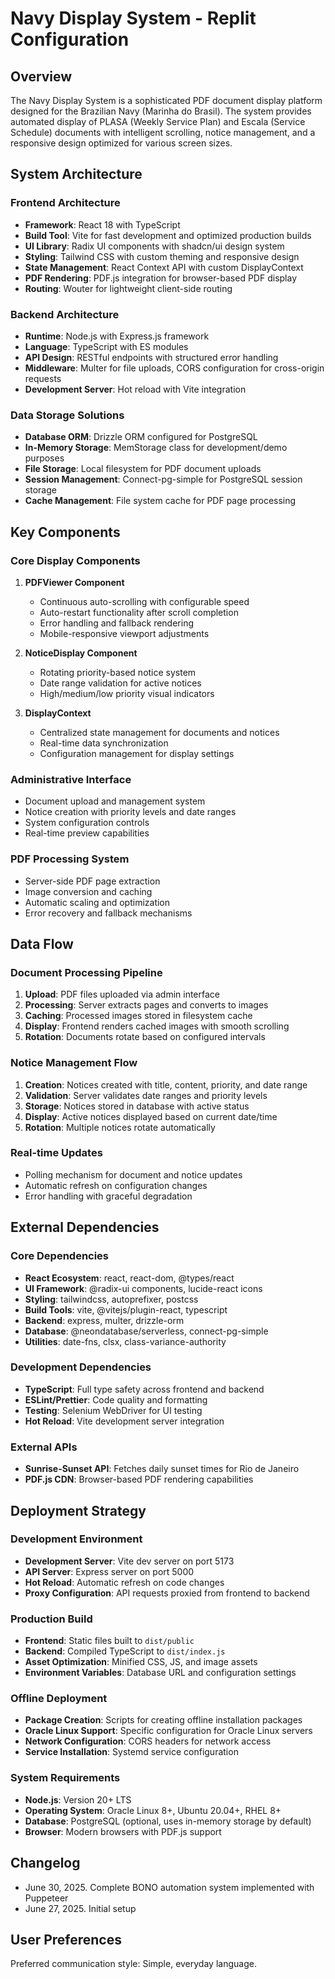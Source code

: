 # Navy Display System - Replit Configuration

## Overview

The Navy Display System is a sophisticated PDF document display platform designed for the Brazilian Navy (Marinha do Brasil). The system provides automated display of PLASA (Weekly Service Plan) and Escala (Service Schedule) documents with intelligent scrolling, notice management, and a responsive design optimized for various screen sizes.

## System Architecture

### Frontend Architecture
- **Framework**: React 18 with TypeScript
- **Build Tool**: Vite for fast development and optimized production builds
- **UI Library**: Radix UI components with shadcn/ui design system
- **Styling**: Tailwind CSS with custom theming and responsive design
- **State Management**: React Context API with custom DisplayContext
- **PDF Rendering**: PDF.js integration for browser-based PDF display
- **Routing**: Wouter for lightweight client-side routing

### Backend Architecture
- **Runtime**: Node.js with Express.js framework
- **Language**: TypeScript with ES modules
- **API Design**: RESTful endpoints with structured error handling
- **Middleware**: Multer for file uploads, CORS configuration for cross-origin requests
- **Development Server**: Hot reload with Vite integration

### Data Storage Solutions
- **Database ORM**: Drizzle ORM configured for PostgreSQL
- **In-Memory Storage**: MemStorage class for development/demo purposes
- **File Storage**: Local filesystem for PDF document uploads
- **Session Management**: Connect-pg-simple for PostgreSQL session storage
- **Cache Management**: File system cache for PDF page processing

## Key Components

### Core Display Components
1. **PDFViewer Component**
   - Continuous auto-scrolling with configurable speed
   - Auto-restart functionality after scroll completion
   - Error handling and fallback rendering
   - Mobile-responsive viewport adjustments

2. **NoticeDisplay Component**
   - Rotating priority-based notice system
   - Date range validation for active notices
   - High/medium/low priority visual indicators

3. **DisplayContext**
   - Centralized state management for documents and notices
   - Real-time data synchronization
   - Configuration management for display settings

### Administrative Interface
- Document upload and management system
- Notice creation with priority levels and date ranges
- System configuration controls
- Real-time preview capabilities

### PDF Processing System
- Server-side PDF page extraction
- Image conversion and caching
- Automatic scaling and optimization
- Error recovery and fallback mechanisms

## Data Flow

### Document Processing Pipeline
1. **Upload**: PDF files uploaded via admin interface
2. **Processing**: Server extracts pages and converts to images
3. **Caching**: Processed images stored in filesystem cache
4. **Display**: Frontend renders cached images with smooth scrolling
5. **Rotation**: Documents rotate based on configured intervals

### Notice Management Flow
1. **Creation**: Notices created with title, content, priority, and date range
2. **Validation**: Server validates date ranges and priority levels
3. **Storage**: Notices stored in database with active status
4. **Display**: Active notices displayed based on current date/time
5. **Rotation**: Multiple notices rotate automatically

### Real-time Updates
- Polling mechanism for document and notice updates
- Automatic refresh on configuration changes
- Error handling with graceful degradation

## External Dependencies

### Core Dependencies
- **React Ecosystem**: react, react-dom, @types/react
- **UI Framework**: @radix-ui components, lucide-react icons
- **Styling**: tailwindcss, autoprefixer, postcss
- **Build Tools**: vite, @vitejs/plugin-react, typescript
- **Backend**: express, multer, drizzle-orm
- **Database**: @neondatabase/serverless, connect-pg-simple
- **Utilities**: date-fns, clsx, class-variance-authority

### Development Dependencies
- **TypeScript**: Full type safety across frontend and backend
- **ESLint/Prettier**: Code quality and formatting
- **Testing**: Selenium WebDriver for UI testing
- **Hot Reload**: Vite development server integration

### External APIs
- **Sunrise-Sunset API**: Fetches daily sunset times for Rio de Janeiro
- **PDF.js CDN**: Browser-based PDF rendering capabilities

## Deployment Strategy

### Development Environment
- **Development Server**: Vite dev server on port 5173
- **API Server**: Express server on port 5000
- **Hot Reload**: Automatic refresh on code changes
- **Proxy Configuration**: API requests proxied from frontend to backend

### Production Build
- **Frontend**: Static files built to `dist/public`
- **Backend**: Compiled TypeScript to `dist/index.js`
- **Asset Optimization**: Minified CSS, JS, and image assets
- **Environment Variables**: Database URL and configuration settings

### Offline Deployment
- **Package Creation**: Scripts for creating offline installation packages
- **Oracle Linux Support**: Specific configuration for Oracle Linux servers
- **Network Configuration**: CORS headers for network access
- **Service Installation**: Systemd service configuration

### System Requirements
- **Node.js**: Version 20+ LTS
- **Operating System**: Oracle Linux 8+, Ubuntu 20.04+, RHEL 8+
- **Database**: PostgreSQL (optional, uses in-memory storage by default)
- **Browser**: Modern browsers with PDF.js support

## Changelog
- June 30, 2025. Complete BONO automation system implemented with Puppeteer
- June 27, 2025. Initial setup

## User Preferences

Preferred communication style: Simple, everyday language.